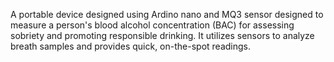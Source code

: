 A portable device designed using Ardino nano and MQ3 sensor designed to measure a person's blood alcohol
concentration (BAC) for assessing sobriety and promoting responsible drinking. It utilizes sensors to analyze breath
samples and provides quick, on-the-spot readings.
